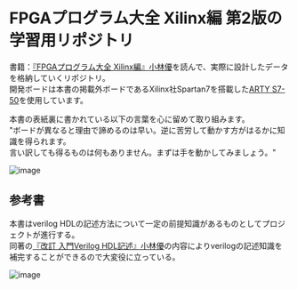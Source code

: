 # FPGAプログラム大全 Xilinx編 第2版の学習用リポジトリ
書籍：[『FPGAプログラム大全 Xilinx編』小林優](https://www.shuwasystem.co.jp/book/9784798063263.html)を読んで、実際に設計したデータを格納していくリポジトリ。<br>
開発ボードは本書の掲載外ボードであるXilinx社Spartan7を搭載した[ARTY S7-50](https://japan.xilinx.com/products/boards-and-kits/1-pnziih.html)を使用しています。<br>

本書の表紙裏に書かれている以下の言葉を心に留めて取り組みます。<br>
"ボードが異なると理由で諦めるのは早い。逆に苦労して動かす方がはるかに知識を得られます。<br>
言い訳しても得るものは何もありません。まずは手を動かしてみましょう。"<br>

![image](https://user-images.githubusercontent.com/74296872/161412344-b83d7434-89ee-4744-882c-3882242a7f07.png)

## 参考書
本書はverilog HDLの記述方法について一定の前提知識があるものとしてプロジェクトが進行する。<br>
同著の[『改訂 入門Verilog HDL記述』小林優](https://www.cqpub.co.jp/hanbai/books/33/33981.htm)の内容によりverilogの記述知識を補完することができるので大変役に立っている。

![image](https://user-images.githubusercontent.com/74296872/161412920-24ec0acc-9fd8-45b2-9cbc-da836efc9073.png)
